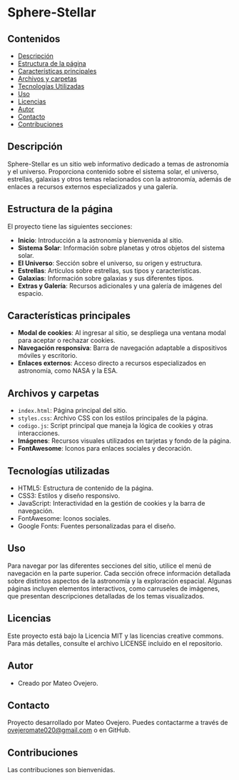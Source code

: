 # Sphere-Stellar

## Contenidos
- [Descripción](#descripción)
- [Estructura de la página](#estructura-de-la-página)
- [Características principales](#características-principales)
- [Archivos y carpetas](#archivos-y-arpetas)
- [Tecnologías Utilizadas](#tecnologías-utilizadas)
- [Uso](#uso)
- [Licencias](#licencias)
- [Autor](#autor)
- [Contacto](#contacto)
- [Contribuciones](#contribuciones)

## Descripción
Sphere-Stellar es un sitio web informativo dedicado a temas de astronomía y el universo. Proporciona contenido sobre el sistema solar, el universo, estrellas, galaxias y otros temas relacionados con la astronomía, además de enlaces a recursos externos especializados y una galería.

## Estructura de la página
El proyecto tiene las siguientes secciones:
- **Inicio**: Introducción a la astronomía y bienvenida al sitio.
- **Sistema Solar**: Información sobre planetas y otros objetos del sistema solar.
- **El Universo**: Sección sobre el universo, su origen y estructura.
- **Estrellas**: Artículos sobre estrellas, sus tipos y características.
- **Galaxias**: Información sobre galaxias y sus diferentes tipos.
- **Extras y Galería**: Recursos adicionales y una galería de imágenes del espacio.

## Características principales
- **Modal de cookies**: Al ingresar al sitio, se despliega una ventana modal para aceptar o rechazar cookies.
- **Navegación responsiva**: Barra de navegación adaptable a dispositivos móviles y escritorio.
- **Enlaces externos**: Acceso directo a recursos especializados en astronomía, como NASA y la ESA.

## Archivos y carpetas
- `index.html`: Página principal del sitio.
- `styles.css`: Archivo CSS con los estilos principales de la página.
- `codigo.js`: Script principal que maneja la lógica de cookies y otras interacciones.
- **Imágenes**: Recursos visuales utilizados en tarjetas y fondo de la página.
- **FontAwesome**: Iconos para enlaces sociales y decoración.

## Tecnologías utilizadas
- HTML5: Estructura de contenido de la página.
- CSS3: Estilos y diseño responsivo.
- JavaScript: Interactividad en la gestión de cookies y la barra de navegación.
- FontAwesome: Iconos sociales.
- Google Fonts: Fuentes personalizadas para el diseño.

## Uso
Para navegar por las diferentes secciones del sitio, utilice el menú de navegación en la parte superior. Cada sección ofrece información detallada sobre distintos aspectos de la astronomía y la exploración espacial. Algunas páginas incluyen elementos interactivos, como carruseles de imágenes, que presentan descripciones detalladas de los temas visualizados.

## Licencias
Este proyecto está bajo la Licencia MIT y las licencias creative commons. Para más detalles, consulte el archivo LICENSE incluido en el repositorio.

## Autor
- Creado por Mateo Ovejero.

## Contacto
Proyecto desarrollado por Mateo Ovejero. Puedes contactarme a través de ovejeromate020@gmail.com o en GitHub.

## Contribuciones
Las contribuciones son bienvenidas.
